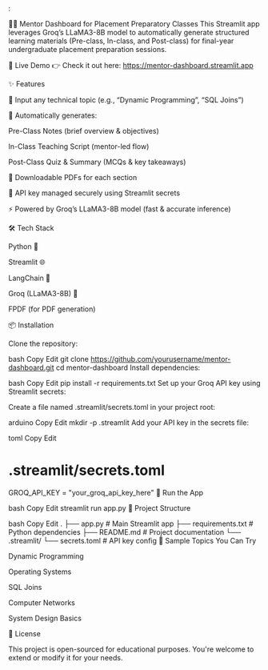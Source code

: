 :

🧑‍🏫 Mentor Dashboard for Placement Preparatory Classes
This Streamlit app leverages Groq’s LLaMA3-8B model to automatically generate structured learning materials (Pre-class, In-class, and Post-class) for final-year undergraduate placement preparation sessions.

🔗 Live Demo
👉 Check it out here: https://mentor-dashboard.streamlit.app

✨ Features

🧠 Input any technical topic (e.g., “Dynamic Programming”, “SQL Joins”)

📘 Automatically generates:

Pre-Class Notes (brief overview & objectives)

In-Class Teaching Script (mentor-led flow)

Post-Class Quiz & Summary (MCQs & key takeaways)

📄 Downloadable PDFs for each section

🔐 API key managed securely using Streamlit secrets

⚡ Powered by Groq’s LLaMA3-8B model (fast & accurate inference)

🛠️ Tech Stack

Python 🐍

Streamlit 🌐

LangChain 🧱

Groq (LLaMA3-8B) 🧠

FPDF (for PDF generation)

📦 Installation

Clone the repository:

bash
Copy
Edit
git clone https://github.com/yourusername/mentor-dashboard.git
cd mentor-dashboard
Install dependencies:

bash
Copy
Edit
pip install -r requirements.txt
Set up your Groq API key using Streamlit secrets:

Create a file named .streamlit/secrets.toml in your project root:

arduino
Copy
Edit
mkdir -p .streamlit
Add your API key in the secrets file:

toml
Copy
Edit
# .streamlit/secrets.toml
GROQ_API_KEY = "your_groq_api_key_here"
🚀 Run the App

bash
Copy
Edit
streamlit run app.py
📁 Project Structure

bash
Copy
Edit
.
├── app.py                  # Main Streamlit app
├── requirements.txt        # Python dependencies
├── README.md               # Project documentation
└── .streamlit/
    └── secrets.toml        # API key config
🧠 Sample Topics You Can Try

Dynamic Programming

Operating Systems

SQL Joins

Computer Networks

System Design Basics

📝 License

This project is open-sourced for educational purposes. You're welcome to extend or modify it for your needs.
